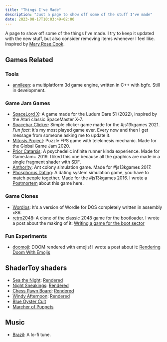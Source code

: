 ```yaml
---
title: "Things I've Made"
description: "Just a page to show off some of the stuff I've made"
date: 2023-08-17T10:03:49+02:00
---
```


A page to show off some of the things I've made. I try to keep it updated with the new stuff, but also consider removing items whenever I feel like. Inspired by [Mary Rose Cook](https://maryrosecook.com/blog/post/things-ive-made-and-done).

## Games Related

### Tools

 - [annileen](https://github.com/CrociDB/annileen): a multiplatform 3d game engine, written in C++ with bgfx. Still in development.

### Game Jam Games

 - [SpaceLord X](https://crocidb.itch.io/spacelord-x): A game made for the Ludum Dare 51 (2022), inspired by the Atari classic SpaceMaster X-7.
 - [Spacebar Clicker](https://crocidb.itch.io/spacebar-clicker): Simple clicker game made for the #js13kgames 2021. _Fun fact_: it's my most played game ever. Every now and then I get message from someone asking me to update it.
 - [Mitosis Project](https://crocidb.itch.io/mitosis-project): Puzzle FPS game with telekinesis mechanic. Made for the Global Game Jam 2020.
 - [Prior Catarsis](https://crocidb.itch.io/prior-catharsis): A psychedelic infinite runner kinda experience. Made for GameJam+ 2019. I liked this one because all the graphics are made in a single fragment shader with SDF.
 - [Anthority](https://crocidb.itch.io/anthority): Ant colony simulation game. Made for #js13kgames 2017.
 - [Phosphorus Dating](https://crocidb.itch.io/phosphorus-dating): A dating system simulation game, you have to match people together. Made for the #js13kgames 2016. I wrote a [Postmortem](https://crocidb.com/post/postmortem-phosphorus-dating/) about this game here.

### Game Clones

 - [Wordlos](https://crocidb.itch.io/wordlos): It's a version of Wordle for DOS completely written in assembly x86.
 - [retro2048](https://crocidb.github.io/retro2048/): A clone of the classic 2048 game for the bootloader. I wrote a post about the making of it: [Writing a game for the boot sector](https://crocidb.com/post/bootsector-game/)

### Fun Experiments

 - [doomoji](https://github.com/CrociDB/doomoji): DOOM rendered with emojis! I wrote a post about it: [Rendering Doom With Emojis](https://crocidb.com/post/rendering-doom-with-emojis/)

## ShaderToy shaders

 - [Sea the Night](https://www.shadertoy.com/view/ssG3Wt): [Rendered](https://www.youtube.com/watch?v=rDinlO6VkTM)
 - [Night Sneakings](https://www.shadertoy.com/view/tlVXRz): [Rendered](https://www.youtube.com/watch?v=1XoumiL3F9U)
 - [Chess Pawn Board](https://www.shadertoy.com/view/3dBSWy): [Rendered](https://www.youtube.com/watch?v=Mh-rI9BDRb8)
 - [Windy Afternoon](https://www.shadertoy.com/view/3lcGRS): [Rendered](https://www.youtube.com/watch?v=Ls-OPQnZCtU)
 - [Blue Oyster Cult](https://www.shadertoy.com/view/wdyGzV)
 - [Marcher of Puppets](https://www.shadertoy.com/view/WslGzM)

## Music

 - [Brazil](https://soundcloud.com/bruno-croci/brazil): A lo-fi tune.

